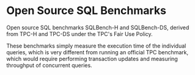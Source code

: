 # Open Source SQL Benchmarks

Open source SQL benchmarks SQLBench-H and SQLBench-DS, derived from TPC-H and TPC-DS under the TPC's Fair Use Policy.

These benchmarks simply measure the execution time of the individual queries, which is very different from running an official TPC benchmark, which would require performing transaction updates and measuring throughput of concurrent queries.
